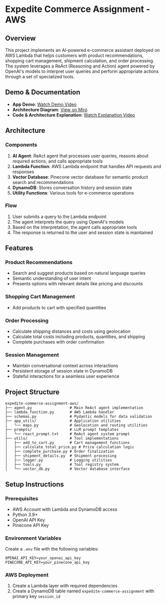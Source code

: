 # Expedite Commerce Assignment - AWS

## Overview
This project implements an AI-powered e-commerce assistant deployed on AWS Lambda that helps customers with product recommendations, shopping cart management, shipment calculation, and order processing. The system leverages a ReAct (Reasoning and Action) agent powered by OpenAI's models to interpret user queries and perform appropriate actions through a set of specialized tools.

## Demo & Documentation
- **App Demo**: [Watch Demo Video](https://www.loom.com/share/2a4ad8fd9d1944de907c646b2e811846?sid=2fca7f33-e04c-45ff-a3bf-dffbd56da559)
- **Architecture Diagram**: [View on Miro](https://miro.com/app/board/uXjVIXKzBFg=/?share_link_id=836653816402)
- **Code & Architecture Explanation**: [Watch Explanation Video](https://www.loom.com/share/f3eb50cfdfab4491aa4656df55d2c23d?sid=978a7215-9c93-4365-b8c2-e1257006486f)

## Architecture

### Components
1. **AI Agent**: ReAct agent that processes user queries, reasons about required actions, and calls appropriate tools
2. **Lambda Function**: AWS Lambda endpoint that handles API requests and responses
3. **Vector Database**: Pinecone vector database for semantic product search and recommendations
4. **DynamoDB**: Stores conversation history and session state
5. **Utility Functions**: Various tools for e-commerce operations

### Flow
1. User submits a query to the Lambda endpoint
2. The agent interprets the query using OpenAI's models
3. Based on the interpretation, the agent calls appropriate tools
4. The response is returned to the user and session state is maintained

## Features

### Product Recommendations
- Search and suggest products based on natural language queries
- Semantic understanding of user intent
- Presents options with relevant details like pricing and discounts

### Shopping Cart Management
- Add products to cart with specified quantities

### Order Processing
- Calculate shipping distances and costs using geolocation
- Calculate total costs including products, quantities, and shipping
- Complete purchases with order confirmation

### Session Management
- Maintain conversational context across interactions
- Persistent storage of session state in DynamoDB
- Stateful interactions for a seamless user experience

## Project Structure
```
expedite-commerce-assignment-aws/
├── agent.py                 # Main ReAct agent implementation
├── lambda_function.py       # AWS Lambda handler
├── schemas.py               # Pydantic models for data validation
├── app_utils/               # Application utilities
│   └── maps.py              # Geolocation and routing utilities
├── prompts/                 # LLM prompt templates
│   └── react_prompt.txt     # ReAct agent system prompt
├── utils/                   # Tool implementations
│   ├── add_to_cart.py       # Cart management functions
│   ├── calculate_total_price.py # Price calculation logic
│   ├── complete_purchase.py # Order finalization
│   ├── shipment_details.py  # Shipment processing
│   ├── logger.py            # Logging utilities
│   ├── tools.py             # Tool registry system
│   └── vector_db.py         # Vector database interface
```

## Setup Instructions

### Prerequisites
- AWS Account with Lambda and DynamoDB access
- Python 3.9+
- OpenAI API Key
- Pinecone API Key

### Environment Variables
Create a `.env` file with the following variables:
```
OPENAI_API_KEY=your_openai_api_key
PINECONE_API_KEY=your_pinecone_api_key
```

### AWS Deployment
1. Create a Lambda layer with required dependencies
2. Create a DynamoDB table named `expedite-commerce-assignment` with primary key `session_id`